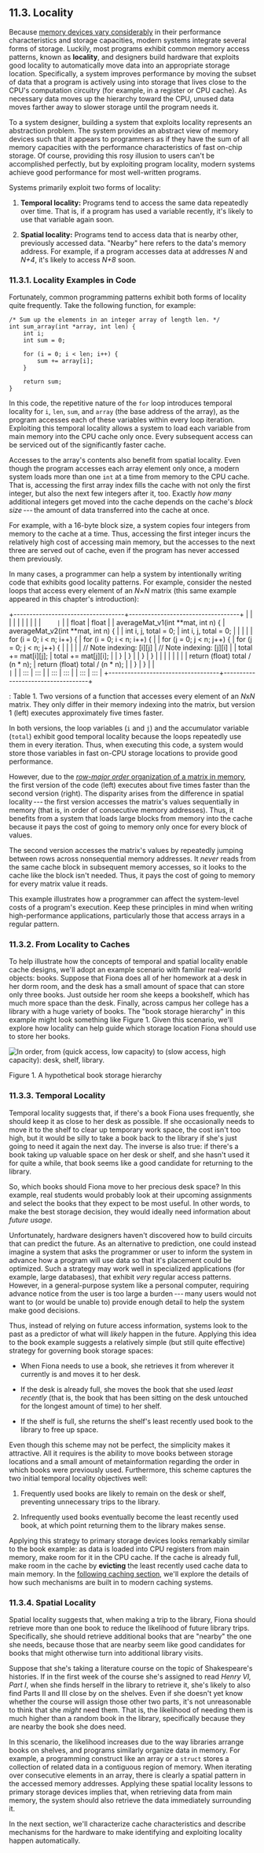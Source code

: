 

















## 11.3. Locality 

Because [memory devices vary
considerably](mem_hierarchy.html#_the_memory_hierarchy) in their
performance characteristics and storage capacities, modern systems
integrate several forms of storage. Luckily, most programs exhibit
common memory access patterns, known as **locality**, and designers
build hardware that exploits good locality to automatically move data
into an appropriate storage location. Specifically, a system improves
performance by moving the subset of data that a program is actively
using into storage that lives close to the CPU's computation circuitry
(for example, in a register or CPU cache). As necessary data moves up
the hierarchy toward the CPU, unused data moves farther away to slower
storage until the program needs it.


To a system designer, building a system that exploits locality
represents an abstraction problem. The system provides an abstract view
of memory devices such that it appears to programmers as if they have
the sum of all memory capacities with the performance characteristics of
fast on-chip storage. Of course, providing this rosy illusion to users
can't be accomplished perfectly, but by exploiting program locality,
modern systems achieve good performance for most well-written programs.


Systems primarily exploit two forms of locality:



1.  **Temporal locality:** Programs tend to access the same data
    repeatedly over time. That is, if a program has used a variable
    recently, it's likely to use that variable again soon.

2.  **Spatial locality:** Programs tend to access data that is nearby
    other, previously accessed data. \"Nearby\" here refers to the
    data's memory address. For example, if a program accesses data at
    addresses *N* and *N+4*, it's likely to access *N+8* soon.



### 11.3.1. Locality Examples in Code 

Fortunately, common programming patterns exhibit both forms of locality
quite frequently. Take the following function, for example:




```
/* Sum up the elements in an integer array of length len. */
int sum_array(int *array, int len) {
    int i;
    int sum = 0;

    for (i = 0; i < len; i++) {
        sum += array[i];
    }

    return sum;
}
```


In this code, the repetitive nature of the `for` loop introduces
temporal locality for `i`, `len`, `sum`, and `array` (the base address
of the array), as the program accesses each of these variables within
every loop iteration. Exploiting this temporal locality allows a system
to load each variable from main memory into the CPU cache only once.
Every subsequent access can be serviced out of the significantly faster
cache.


Accesses to the array's contents also benefit from spatial locality.
Even though the program accesses each array element only once, a modern
system loads more than one `int` at a time from memory to the CPU cache.
That is, accessing the first array index fills the cache with not only
the first integer, but also the next few integers after it, too. Exactly
*how many* additional integers get moved into the cache depends on the
cache's *block size* --- the amount of data transferred into the cache
at once.


For example, with a 16-byte block size, a system copies four integers
from memory to the cache at a time. Thus, accessing the first integer
incurs the relatively high cost of accessing main memory, but the
accesses to the next three are served out of cache, even if the program
has never accessed them previously.


In many cases, a programmer can help a system by intentionally writing
code that exhibits good locality patterns. For example, consider the
nested loops that access every element of an *N*×*N* matrix (this same
example appeared in this chapter's introduction):


+-----------------------------------+-----------------------------------+
|                        |                        |
|                   |                   |
|                        |                        |
| ```     | ```     |
| float                             | float                             |
| averageMat_v1(int **mat, int n) { | averageMat_v2(int **mat, int n) { |
|     int i, j, total = 0;          |     int i, j, total = 0;          |
|                                   |                                   |
|     for (i = 0; i < n; i++) {     |     for (i = 0; i < n; i++) {     |
|         for (j = 0; j < n; j++) { |         for (j = 0; j < n; j++) { |
|                                   |                                   |
|          // Note indexing: [i][j] |          // Note indexing: [j][i] |
|             total += mat[i][j];   |             total += mat[j][i];   |
|         }                         |         }                         |
|     }                             |     }                             |
|                                   |                                   |
|                                   |                                   |
|   return (float) total / (n * n); |   return (float) total / (n * n); |
| }                                 | }                                 |
| ```                               | ```                               |
| :::                               | :::                               |
| :::                               | :::                               |
| :::                               | :::                               |
+-----------------------------------+-----------------------------------+

: Table 1. Two versions of a function that accesses every element of an
*N*x*N* matrix. They only differ in their memory indexing into the
matrix, but version 1 (left) executes approximately five times faster.

In both versions, the loop variables (`i` and `j`) and the accumulator
variable (`total`) exhibit good temporal locality because the loops
repeatedly use them in every iteration. Thus, when executing this code,
a system would store those variables in fast on-CPU storage locations to
provide good performance.


However, due to the [*row-major order* organization of a matrix in
memory](../C2-C_depth/arrays.html#_two_dimensional_array_memory_layout),
the first version of the code (left) executes about five times faster
than the second version (right). The disparity arises from the
difference in spatial locality --- the first version accesses the
matrix's values sequentially in memory (that is, in order of consecutive
memory addresses). Thus, it benefits from a system that loads large
blocks from memory into the cache because it pays the cost of going to
memory only once for every block of values.


The second version accesses the matrix's values by repeatedly jumping
between rows across nonsequential memory addresses. It *never* reads
from the same cache block in subsequent memory accesses, so it looks to
the cache like the block isn't needed. Thus, it pays the cost of going
to memory for every matrix value it reads.


This example illustrates how a programmer can affect the system-level
costs of a program's execution. Keep these principles in mind when
writing high-performance applications, particularly those that access
arrays in a regular pattern.



### 11.3.2. From Locality to Caches 

To help illustrate how the concepts of temporal and spatial locality
enable cache designs, we'll adopt an example scenario with familiar
real-world objects: books. Suppose that Fiona does all of her homework
at a desk in her dorm room, and the desk has a small amount of space
that can store only three books. Just outside her room she keeps a
bookshelf, which has much more space than the desk. Finally, across
campus her college has a library with a huge variety of books. The
\"book storage hierarchy\" in this example might look something like
Figure 1. Given this scenario, we'll explore how
locality can help guide which storage location Fiona should use to store
her books.




![In order, from (quick access, low capacity) to (slow access, high capacity): desk, shelf, library.](_images/BookHierarchy.png)


Figure 1. A hypothetical book storage hierarchy



### 11.3.3. Temporal Locality 

Temporal locality suggests that, if there's a book Fiona uses
frequently, she should keep it as close to her desk as possible. If she
occasionally needs to move it to the shelf to clear up temporary work
space, the cost isn't too high, but it would be silly to take a book
back to the library if she's just going to need it again the next day.
The inverse is also true: if there's a book taking up valuable space on
her desk or shelf, and she hasn't used it for quite a while, that book
seems like a good candidate for returning to the library.


So, which books should Fiona move to her precious desk space? In this
example, real students would probably look at their upcoming assignments
and select the books that they expect to be most useful. In other words,
to make the best storage decision, they would ideally need information
about *future usage*.


Unfortunately, hardware designers haven't discovered how to build
circuits that can predict the future. As an alternative to prediction,
one could instead imagine a system that asks the programmer or user to
inform the system in advance how a program will use data so that it's
placement could be optimized. Such a strategy may work well in
specialized applications (for example, large databases), that exhibit
*very* regular access patterns. However, in a general-purpose system
like a personal computer, requiring advance notice from the user is too
large a burden --- many users would not want to (or would be unable to)
provide enough detail to help the system make good decisions.


Thus, instead of relying on future access information, systems look to
the past as a predictor of what will *likely* happen in the future.
Applying this idea to the book example suggests a relatively simple (but
still quite effective) strategy for governing book storage spaces:



-   When Fiona needs to use a book, she retrieves it from wherever it
    currently is and moves it to her desk.

-   If the desk is already full, she moves the book that she used *least
    recently* (that is, the book that has been sitting on the desk
    untouched for the longest amount of time) to her shelf.

-   If the shelf is full, she returns the shelf's least recently used
    book to the library to free up space.


Even though this scheme may not be perfect, the simplicity makes it
attractive. All it requires is the ability to move books between storage
locations and a small amount of metainformation regarding the order in
which books were previously used. Furthermore, this scheme captures the
two initial temporal locality objectives well:



1.  Frequently used books are likely to remain on the desk or shelf,
    preventing unnecessary trips to the library.

2.  Infrequently used books eventually become the least recently used
    book, at which point returning them to the library makes sense.


Applying this strategy to primary storage devices looks remarkably
similar to the book example: as data is loaded into CPU registers from
main memory, make room for it in the CPU cache. If the cache is already
full, make room in the cache by **evicting** the least recently used
cache data to main memory. In the [following caching
section](caching.html#_cpu_caches), we'll explore the details of
how such mechanisms are built in to modern caching systems.



### 11.3.4. Spatial Locality 

Spatial locality suggests that, when making a trip to the library, Fiona
should retrieve more than one book to reduce the likelihood of future
library trips. Specifically, she should retrieve additional books that
are \"nearby\" the one she needs, because those that are nearby seem
like good candidates for books that might otherwise turn into additional
library visits.


Suppose that she's taking a literature course on the topic of
Shakespeare's histories. If in the first week of the course she's
assigned to read *Henry VI, Part I*, when she finds herself in the
library to retrieve it, she's likely to also find Parts II and III close
by on the shelves. Even if she doesn't yet know whether the course will
assign those other two parts, it's not unreasonable to think that she
*might* need them. That is, the likelihood of needing them is much
higher than a random book in the library, specifically because they are
nearby the book she does need.


In this scenario, the likelihood increases due to the way libraries
arrange books on shelves, and programs similarly organize data in
memory. For example, a programming construct like an array or a `struct`
stores a collection of related data in a contiguous region of memory.
When iterating over consecutive elements in an array, there is clearly a
spatial pattern in the accessed memory addresses. Applying these spatial
locality lessons to primary storage devices implies that, when
retrieving data from main memory, the system should also retrieve the
data immediately surrounding it.


In the next section, we'll characterize cache characteristics and
describe mechanisms for the hardware to make identifying and exploiting
locality happen automatically.






